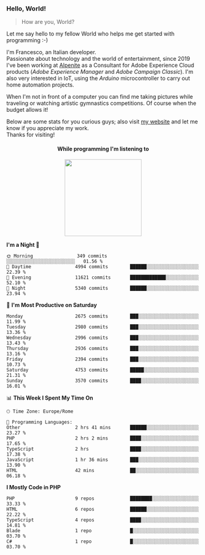 ### Hello, World!

> How are you, World?

Let me say hello to my fellow World who helps me get started with programming :-)

I'm Francesco, an Italian developer.  
Passionate about technology and the world of entertainment, since 2019 I've been working at [Alpenite](https://www.alpenite.com) as a Consultant for Adobe Experience Cloud products (*Adobe Experience Manager* and *Adobe Campaign Classic*). I'm also very interested in IoT, using the *Arduino* microcontroller to carry out home automation projects.

When I'm not in front of a computer you can find me taking pictures while traveling or watching artistic gymnastics competitions. Of course when the budget allows it!

Below are some stats for you curious guys; also visit [my website](https://www.francescorega.eu) and let me know if you appreciate my work.  
Thanks for visiting!

<div align="center">
  <h4>While programming I'm listening to</h4>
  <a href="https://apps.francescorega.eu/now-playing/11147232609" target="_blank"><img src="https://apps.francescorega.eu/now-playing/11147232609" width="200"></a>
</div>

<!--START_SECTION:waka-->
**I'm a Night 🦉** 

```text
🌞 Morning                349 commits         ░░░░░░░░░░░░░░░░░░░░░░░░░   01.56 % 
🌆 Daytime                4994 commits        ██████░░░░░░░░░░░░░░░░░░░   22.39 % 
🌃 Evening                11621 commits       █████████████░░░░░░░░░░░░   52.10 % 
🌙 Night                  5340 commits        ██████░░░░░░░░░░░░░░░░░░░   23.94 % 
```
📅 **I'm Most Productive on Saturday** 

```text
Monday                   2675 commits        ███░░░░░░░░░░░░░░░░░░░░░░   11.99 % 
Tuesday                  2980 commits        ███░░░░░░░░░░░░░░░░░░░░░░   13.36 % 
Wednesday                2996 commits        ███░░░░░░░░░░░░░░░░░░░░░░   13.43 % 
Thursday                 2936 commits        ███░░░░░░░░░░░░░░░░░░░░░░   13.16 % 
Friday                   2394 commits        ███░░░░░░░░░░░░░░░░░░░░░░   10.73 % 
Saturday                 4753 commits        █████░░░░░░░░░░░░░░░░░░░░   21.31 % 
Sunday                   3570 commits        ████░░░░░░░░░░░░░░░░░░░░░   16.01 % 
```


📊 **This Week I Spent My Time On** 

```text
🕑︎ Time Zone: Europe/Rome

💬 Programming Languages: 
Other                    2 hrs 41 mins       ██████░░░░░░░░░░░░░░░░░░░   23.27 % 
PHP                      2 hrs 2 mins        ████░░░░░░░░░░░░░░░░░░░░░   17.65 % 
TypeScript               2 hrs               ████░░░░░░░░░░░░░░░░░░░░░   17.38 % 
JavaScript               1 hr 36 mins        ███░░░░░░░░░░░░░░░░░░░░░░   13.90 % 
HTML                     42 mins             ██░░░░░░░░░░░░░░░░░░░░░░░   06.18 % 
```

**I Mostly Code in PHP** 

```text
PHP                      9 repos             ████████░░░░░░░░░░░░░░░░░   33.33 % 
HTML                     6 repos             ██████░░░░░░░░░░░░░░░░░░░   22.22 % 
TypeScript               4 repos             ████░░░░░░░░░░░░░░░░░░░░░   14.81 % 
Blade                    1 repo              █░░░░░░░░░░░░░░░░░░░░░░░░   03.70 % 
C#                       1 repo              █░░░░░░░░░░░░░░░░░░░░░░░░   03.70 % 
```




<!--END_SECTION:waka-->
